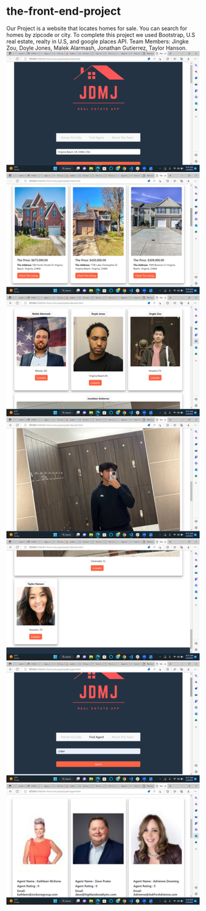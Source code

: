 # the-front-end-project
Our Project is a website that locates homes for sale. You can search for homes by zipcode or city. 
To complete this project we used Bootstrap, U.S real estate, realty in U.S, and google places API.
Team Members: Jingke Zou, Doyle Jones, Malek Alarmash, Jonathan Gutierrez, Taylor Hanson.
![Getting Started](./img/homepage1.png)
![Getting Started](./img/homepage2.png)
![Getting Started](./img/aboutuspage1.png)
![Getting Started](./img/aboutus2.png)
![Getting Started](./img/aboutus3.png)
![Getting Started](./img/agent1.png)
![Getting Started](./img/agent2.png)